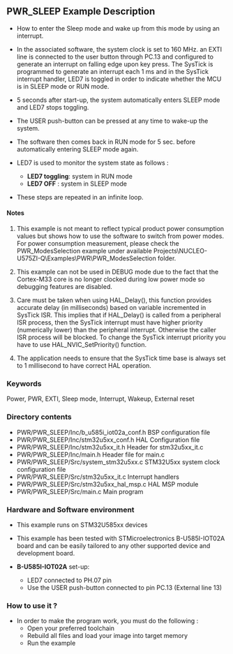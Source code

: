 ## <b>PWR_SLEEP Example Description</b>

-   How to enter the Sleep mode and wake up from this mode by using an interrupt.  

-   In the associated software, the system clock is set to 160 MHz.
an EXTI line is connected to the user button through PC.13 and configured
to generate an interrupt on falling edge upon key press.
The SysTick is programmed to generate an interrupt each 1 ms and in the SysTick
interrupt handler, LED7 is toggled in order to indicate whether the MCU is in SLEEP mode
or RUN mode.  

-   5 seconds after start-up, the system automatically enters SLEEP mode and
LED7 stops toggling.  
-   The USER push-button can be pressed at any time to wake-up the system.  
-   The software then comes back in RUN mode for 5 sec. before automatically entering SLEEP mode again.  
-   LED7 is used to monitor the system state as follows :  
    -   **LED7 toggling**: system in RUN mode  
    -   **LED7 OFF** : system in SLEEP mode  

-   These steps are repeated in an infinite loop.  

#### <b>Notes</b>
 1. This example is not meant to reflect typical product power consumption values but shows how to use the software to switch from power modes.
For power consumption measurement, please check the PWR_ModesSelection example under  available Projects\NUCLEO-U575ZI-Q\Examples\PWR\PWR_ModesSelection folder.

 2. This example can not be used in DEBUG mode due to the fact
      that the Cortex-M33 core is no longer clocked during low power mode
      so debugging features are disabled.

 3. Care must be taken when using HAL_Delay(), this function provides accurate delay (in milliseconds)
      based on variable incremented in SysTick ISR. This implies that if HAL_Delay() is called from
      a peripheral ISR process, then the SysTick interrupt must have higher priority (numerically lower)
      than the peripheral interrupt. Otherwise the caller ISR process will be blocked.
      To change the SysTick interrupt priority you have to use HAL_NVIC_SetPriority() function.

 4. The application needs to ensure that the SysTick time base is always set to 1 millisecond
      to have correct HAL operation.

### <b>Keywords</b>

Power, PWR, EXTI, Sleep mode, Interrupt, Wakeup, External reset

### <b>Directory contents</b>

-   PWR/PWR_SLEEP/Inc/b_u585i_iot02a_conf.h    BSP configuration file
-   PWR/PWR_SLEEP/Inc/stm32u5xx_conf.h         HAL Configuration file
-   PWR/PWR_SLEEP/Inc/stm32u5xx_it.h           Header for stm32u5xx_it.c
-   PWR/PWR_SLEEP/Inc/main.h                   Header file for main.c
-   PWR/PWR_SLEEP/Src/system_stm32u5xx.c       STM32U5xx system clock configuration file
-   PWR/PWR_SLEEP/Src/stm32u5xx_it.c           Interrupt handlers
-   PWR/PWR_SLEEP/Src/stm32u5xx_hal_msp.c      HAL MSP module
-   PWR/PWR_SLEEP/Src/main.c                   Main program

### <b>Hardware and Software environment</b>

-   This example runs on STM32U585xx devices  

-   This example has been tested with STMicroelectronics B-U585I-IOT02A
    board and can be easily tailored to any other supported device
    and development board.  

-   **B-U585I-IOT02A** set-up:
    -   LED7 connected to PH.07 pin
    -   Use the USER push-button connected to pin PC.13 (External line 13)

### <b>How to use it ?</b>

-   In order to make the program work, you must do the following :
    -   Open your preferred toolchain
    -   Rebuild all files and load your image into target memory
    -   Run the example

